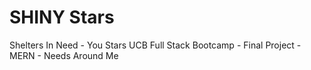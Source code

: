 # SHINY Stars
Shelters In Need - You Stars
UCB Full Stack Bootcamp - Final Project - MERN - Needs Around Me
